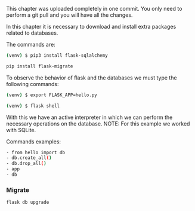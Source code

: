 This chapter was uploaded completely in one commit.
You only need to perform a git pull and you will have all the changes.

In this chapter it is necessary to download and install extra packages related to databases.

The commands are:

```bash
(venv) $ pip3 install flask-sqlalchemy
```

```bash
pip install flask-migrate
```
To observe the behavior of flask and the databases we must type the following commands:

```bash
(venv) $ export FLASK_APP=hello.py
```

```bash
(venv) $ flask shell
```

With this we have an active interpreter in which we can perform the necessary operations on the database.
NOTE: For this example we worked with SQLite.

Commands examples:
```bash
- from hello import db
- db.create_all()
- db.drop_all()
- app
- db
```
### Migrate
```bash
flask db upgrade
```
